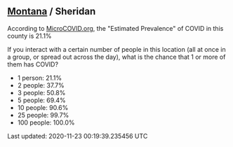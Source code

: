 
## [Montana](/united-states/montana) / Sheridan

According to [MicroCOVID.org](http://microcovid.org),
the "Estimated Prevalence" of COVID in this county is 21.1%

If you interact with a certain number of people in this location
(all at once in a group, or spread out across the day), what is the chance that
1 or more of them has COVID?

- 1 person: 21.1%
- 2 people: 37.7%
- 3 people: 50.8%
- 5 people: 69.4%
- 10 people: 90.6%
- 25 people: 99.7%
- 100 people: 100.0%

Last updated: 2020-11-23 00:19:39.235456 UTC
